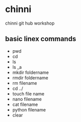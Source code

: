# chinni
chinni git hub workshop
## basic linex commands
- pwd
- cd
- ls
- ls _a
- mkdir foldername
- rmdir foldername
- rm filename
- cd ../
- touch file name
- nano filename
- cat filename
- python filename
- clear
